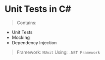 # Unit Tests in C#



> Contains:
- Unit Tests
- Mocking 
- Dependency Injection






> Framework: `NUnit`
> Using: `.NET Framework`
